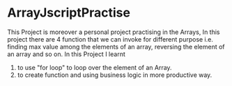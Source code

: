 # ArrayJscriptPractise
This Project is moreover a personal project practising in the Arrays, In this project there are 4 function that we can invoke for different purpose i.e. finding max value among the elements of an array, reversing the element of an array and so on.
In this Project I learnt

1. to use "for loop" to loop over the element of an Array.
2. to create function and using business logic in more productive way.
